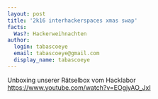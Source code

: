 ```yaml
---
layout: post
title: '2k16 interhackerspaces xmas swap'
facts:
  Was?: Hackerweihnachten
author:
  login: tabascoeye
  email: tabascoeye@gmail.com
  display_name: tabascoeye
---
```





Unboxing unserer Rätselbox vom Hacklabor https://www.youtube.com/watch?v=EOgjyAO_JxI
